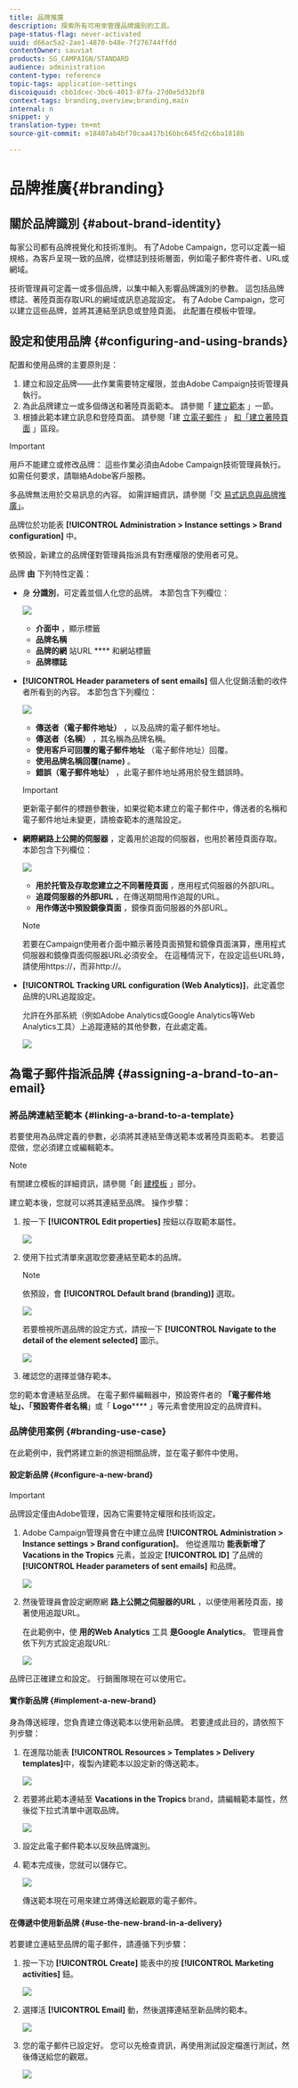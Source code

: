 ```yaml
---
title: 品牌推廣
description: 探索所有可用來管理品牌識別的工具。
page-status-flag: never-activated
uuid: d66ac5a2-2ae1-4870-b48e-7f276744ffdd
contentOwner: sauviat
products: SG_CAMPAIGN/STANDARD
audience: administration
content-type: reference
topic-tags: application-settings
discoiquuid: cbb1dcec-3bc6-4013-87fa-27d0e5d32bf8
context-tags: branding,overview;branding,main
internal: n
snippet: y
translation-type: tm+mt
source-git-commit: e18407ab4bf70caa417b16bbc645fd2c6ba1818b

---
```



# 品牌推廣{#branding}

## 關於品牌識別 {#about-brand-identity}

每家公司都有品牌視覺化和技術准則。 有了Adobe Campaign，您可以定義一組規格，為客戶呈現一致的品牌，從標誌到技術層面，例如電子郵件寄件者、URL或網域。

技術管理員可定義一或多個品牌，以集中輸入影響品牌識別的參數。 這包括品牌標誌、著陸頁面存取URL的網域或訊息追蹤設定。 有了Adobe Campaign，您可以建立這些品牌，並將其連結至訊息或登陸頁面。 此配置在模板中管理。

## 設定和使用品牌 {#configuring-and-using-brands}

配置和使用品牌的主要原則是：

1. 建立和設定品牌——此作業需要特定權限，並由Adobe Campaign技術管理員執行。
1. 為此品牌建立一或多個傳送和著陸頁面範本。 請參閱「 [建立範本](../../start/using/marketing-activity-templates.md) 」一節。
1. 根據此範本建立訊息和登陸頁面。 請參閱「建 [立電子郵件](../../channels/using/creating-an-email.md) 」 [和「建立著陸頁面](../../channels/using/designing-a-landing-page.md) 」區段。

>[!IMPORTANT]
>
>用戶不能建立或修改品牌： 這些作業必須由Adobe Campaign技術管理員執行。 如需任何要求，請聯絡Adobe客戶服務。
>
>多品牌無法用於交易訊息的內容。 如需詳細資訊，請參閱「交 [易式訊息與品牌推廣」](../../channels/using/about-transactional-messaging.md#permissions-and-branding)。

品牌位於功能表 **[!UICONTROL Administration > Instance settings > Brand configuration]** 中。

依預設，新建立的品牌僅對管理員指派具有對應權限的使用者可見。

品牌 **由** 下列特性定義：

* 身 **分識別**，可定義並個人化您的品牌。 本節包含下列欄位：

   ![](assets/branding_01.png)

   * **介面中** ，顯示標籤
   * **品牌名稱**
   * **品牌的網** 站URL **** 和網站標籤
   * **品牌標誌**

* **[!UICONTROL Header parameters of sent emails]** 個人化促銷活動的收件者所看到的內容。 本節包含下列欄位：

   ![](assets/branding_04_header.png)

   * **傳送者（電子郵件地址）** ，以及品牌的電子郵件地址。
   * **傳送者（名稱）** ，其名稱為品牌名稱。
   * **使用客戶可回覆的電子郵件地址** （電子郵件地址）回覆。
   * **使用品牌名稱回覆(name)** 。
   * **錯誤（電子郵件地址）** ，此電子郵件地址將用於發生錯誤時。
   >[!IMPORTANT]
   >
   >更新電子郵件的標題參數後，如果從範本建立的電子郵件中，傳送者的名稱和電子郵件地址未變更，請檢查範本的進階設定。

* **網際網路上公開的伺服器** ，定義用於追蹤的伺服器，也用於著陸頁面存取。 本節包含下列欄位：

   ![](assets/configure_branding_04.png)

   * **用於托管及存取您建立之不同著陸頁面** ，應用程式伺服器的外部URL。
   * **追蹤伺服器的外部URL** ，在傳送期間用作追蹤的URL。
   * **用作傳送中預設鏡像頁面** ，鏡像頁面伺服器的外部URL。
   >[!NOTE]
   >
   >若要在Campaign使用者介面中顯示著陸頁面預覽和鏡像頁面演算，應用程式伺服器和鏡像頁面伺服器URL必須安全。 在這種情況下，在設定這些URL時，請使用https://，而非http://。

* **[!UICONTROL Tracking URL configuration (Web Analytics)]**，此定義您品牌的URL追蹤設定。

   允許在外部系統（例如Adobe Analytics或Google Analytics等Web Analytics工具）上追蹤連結的其他參數，在此處定義。

   ![](assets/branding_05.png)

## 為電子郵件指派品牌 {#assigning-a-brand-to-an-email}

### 將品牌連結至範本 {#linking-a-brand-to-a-template}

若要使用為品牌定義的參數，必須將其連結至傳送範本或著陸頁面範本。 若要這麼做，您必須建立或編輯範本。

>[!NOTE]
>
>有關建立模板的詳細資訊，請參閱「創 [建模板](../../start/using/marketing-activity-templates.md) 」部分。

建立範本後，您就可以將其連結至品牌。 操作步驟：

1. 按一下 **[!UICONTROL Edit properties]** 按鈕以存取範本屬性。

   ![](assets/branding_04.png)

1. 使用下拉式清單來選取您要連結至範本的品牌。

   >[!NOTE]
   >
   >依預設，會 **[!UICONTROL Default brand (branding)]** 選取。

   ![](assets/branding_05.png)

   若要檢視所選品牌的設定方式，請按一下 **[!UICONTROL Navigate to the detail of the element selected]** 圖示。

   ![](assets/branding_06.png)

1. 確認您的選擇並儲存範本。

您的範本會連結至品牌。 在電子郵件編輯器中，預設寄件者的 **「電子郵件地址」、「預設寄件者名稱**」或「 **Logo****** 」等元素會使用設定的品牌資料。

### 品牌使用案例 {#branding-use-case}

在此範例中，我們將建立新的旅遊相關品牌，並在電子郵件中使用。

#### 設定新品牌 {#configure-a-new-brand}

>[!IMPORTANT]
>
>品牌設定僅由Adobe管理，因為它需要特定權限和技術設定。

1. Adobe Campaign管理員會在中建立品牌 **[!UICONTROL Administration > Instance settings > Brand configuration]**。 他從進階功 **能表新增了Vacations in the Tropics** 元素，並設定 **[!UICONTROL ID]** 了品牌的 **[!UICONTROL Header parameters of sent emails]** 和品牌。

   ![](assets/branding_07.png)

1. 然後管理員會設定網際網 **路上公開之伺服器的URL** ，以便使用著陸頁面，接著使用追蹤URL。

   在此範例中，使 **用的Web Analytics** 工具 **是Google Analytics**。 管理員會依下列方式設定追蹤URL:

   ![](assets/branding_12.png)

品牌已正確建立和設定。 行銷團隊現在可以使用它。

#### 實作新品牌 {#implement-a-new-brand}

身為傳送經理，您負責建立傳送範本以使用新品牌。 若要達成此目的，請依照下列步驟：

1. 在進階功能表 **[!UICONTROL Resources > Templates > Delivery templates]**&#x200B;中，複製內建範本以設定新的傳送範本。

   ![](assets/branding_08.png)

1. 若要將此範本連結至 **Vacations in the Tropics** brand，請編輯範本屬性，然後從下拉式清單中選取品牌。

   ![](assets/branding_09.png)

1. 設定此電子郵件範本以反映品牌識別。
1. 範本完成後，您就可以儲存它。

   ![](assets/branding_10.png)

   傳送範本現在可用來建立將傳送給觀眾的電子郵件。

#### 在傳遞中使用新品牌 {#use-the-new-brand-in-a-delivery}

若要建立連結至品牌的電子郵件，請遵循下列步驟：

1. 按一下功 **[!UICONTROL Create]** 能表中的按 **[!UICONTROL Marketing activities]** 鈕。

   ![](assets/branding_14.png)

1. 選擇活 **[!UICONTROL Email]** 動，然後選擇連結至新品牌的範本。

   ![](assets/branding_15.png)

1. 您的電子郵件已設定好。 您可以先檢查資訊，再使用測試設定檔進行測試，然後傳送給您的觀眾。

   ![](assets/branding_16.png)


